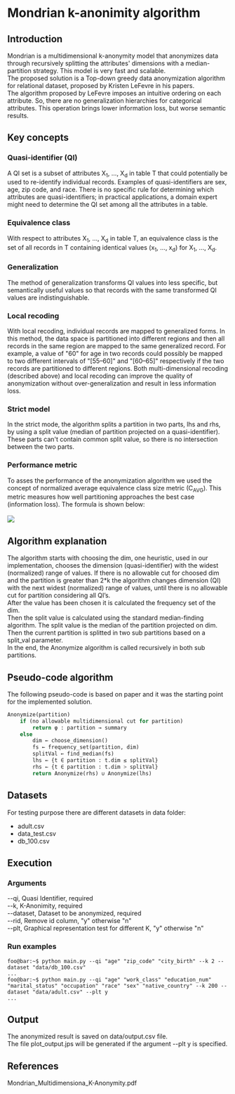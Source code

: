 # Mondrian k-anonimity algorithm
## Introduction
Mondrian is a multidimensional k-anonymity model that anonymizes data through recursively splitting the attributes' dimensions with a median-partition strategy. This model is very fast and scalable.<br>
The proposed solution is a Top-down greedy data anonymization algorithm for relational dataset, proposed by Kristen LeFevre in his papers.<br>
The algorithm proposed by LeFevre imposes an intuitive ordering on each attribute. So, there are no generalization hierarchies for categorical attributes. This operation brings lower information loss, but worse semantic results.

## Key concepts
### Quasi-identifier (QI)
A QI set is a subset of attributes X<sub>1</sub>, ..., X<sub>d</sub> in table T that could potentially be used to re-identify individual records. Examples of quasi-identifiers are sex, age, zip code, and race. There is no specific rule for determining which attributes are quasi-identifiers; in practical applications, a domain expert might need to determine the QI set among all the attributes in a table.

### Equivalence class
With respect to attributes X<sub>1</sub>, ..., X<sub>d</sub> in table T, an equivalence class is the set of all records in T containing identical values (x<sub>1</sub>, ..., x<sub>d</sub>) for X<sub>1</sub>, ..., X<sub>d</sub>.

### Generalization
The method of generalization transforms QI values into less specific, but semantically useful values so that records with the same transformed QI values are indistinguishable.

### Local recoding
With local recoding, individual records are mapped to generalized forms. In this method, the data space is partitioned into different regions and then all records in the same region are mapped to the same generalized record. For example, a value of "60" for age in two records could possibly be mapped to two different intervals of "[55–60]" and "[60–65]" respectively if the two records are partitioned to different regions. Both multi-dimensional recoding (described above) and local recoding can improve the quality of anonymization without over-generalization and result in less information loss.

### Strict model
In the strict mode, the algorithm splits a partition in two parts, lhs and rhs, by using a split value (median of partition projected on a quasi-identifier). These parts can't contain common split value, so there is no intersection between the two parts.

### Performance metric
To asses the performance of the anonymization algorithm we used the concept of normalized average equivalence class size metric (C<sub>AVG</sub>). This metric measures how well partitioning approaches the best case (information loss). The formula is shown below:<br><br>
<img src="https://render.githubusercontent.com/render/math?math=\color{grey}\LARGE \frac{\frac{total\_records}{total\_equiv\_classes}}{k}">

## Algorithm explanation
The algorithm starts with choosing the dim, one heuristic, used in our implementation, chooses the dimension (quasi-identifier) with the widest (normalized) range of values. If there is no allowable cut for choosed dim and the partition is greater than 2*k the algorithm changes dimension (QI) with the next widest (normalized) range of values, until there is no allowable cut for partition considering all QI’s.<br>
After the value has been chosen it is calculated the frequency set of the dim.<br>
Then the split value is calculated using the standard median-finding algorithm. The split value is the median of the partition projected on dim.<br>
Then the current partition is splitted in two sub partitions based on a split_val parameter.<br>
In the end, the Anonymize algorithm is called recursively in both sub partitions.<br>

## Pseudo-code algorithm
The following pseudo-code is based on paper and it was the starting point for the implemented solution.
```python
Anonymize(partition)
    if (no allowable multidimensional cut for partition)
        return φ : partition → summary
    else
        dim ← choose_dimension()
        fs ← frequency_set(partition, dim)
        splitVal ← find_median(fs)
        lhs ← {t ∈ partition : t.dim ≤ splitVal}
        rhs ← {t ∈ partition : t.dim > splitVal}
        return Anonymize(rhs) ∪ Anonymize(lhs)
```

## Datasets
For testing purpose there are different datasets in data folder:
+ adult.csv
+ data_test.csv
+ db_100.csv

## Execution
### Arguments
--qi, Quasi Identifier, required<br>
--k, K-Anonimity, required<br>
--dataset, Dataset to be anonymized, required<br>
--rid, Remove id column, "y" otherwise "n"<br>
--plt, Graphical representation test for different K, "y" otherwise "n"<br>

### Run examples
```console
foo@bar:~$ python main.py --qi "age" "zip_code" "city_birth" --k 2 --dataset "data/db_100.csv"
...
foo@bar:~$ python main.py --qi "age" "work_class" "education_num" "marital_status" "occupation" "race" "sex" "native_country" --k 200 --dataset "data/adult.csv" --plt y
...
```

## Output
The anonymized result is saved on data/output.csv file.<br>
The file plot_output.jps will be generated if the argument --plt y is specified.

## References
Mondrian_Multidimensiona_K-Anonymity.pdf
